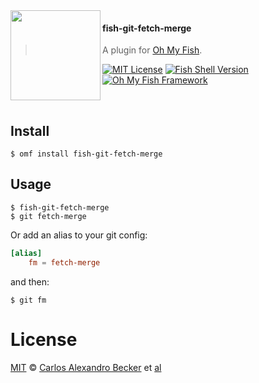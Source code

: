 <img src="https://cdn.rawgit.com/oh-my-fish/oh-my-fish/e4f1c2e0219a17e2c748b824004c8d0b38055c16/docs/logo.svg" align="left" width="144px" height="144px"/>

#### fish-git-fetch-merge
> A plugin for [Oh My Fish][omf-link].

[![MIT License](https://img.shields.io/badge/license-MIT-007EC7.svg?style=flat-square)](/LICENSE)
[![Fish Shell Version](https://img.shields.io/badge/fish-v3.0.0-007EC7.svg?style=flat-square)](https://fishshell.com)
[![Oh My Fish Framework](https://img.shields.io/badge/Oh%20My%20Fish-Framework-007EC7.svg?style=flat-square)](https://www.github.com/oh-my-fish/oh-my-fish)

<br/>


## Install

```fish
$ omf install fish-git-fetch-merge
```


## Usage

```fish
$ fish-git-fetch-merge
$ git fetch-merge
```

Or add an alias to your git config:

```conf
[alias]
	fm = fetch-merge
```

and then:

```fish
$ git fm
```

# License

[MIT][mit] © [Carlos Alexandro Becker][author] et [al][contributors]


[mit]:            https://opensource.org/licenses/MIT
[author]:         https://github.com/caarlos0
[contributors]:   https://github.com/caarlos0/plugin-fish-git-fetch-merge/graphs/contributors
[omf-link]:       https://www.github.com/oh-my-fish/oh-my-fish

[license-badge]:  https://img.shields.io/badge/license-MIT-007EC7.svg?style=flat-square
